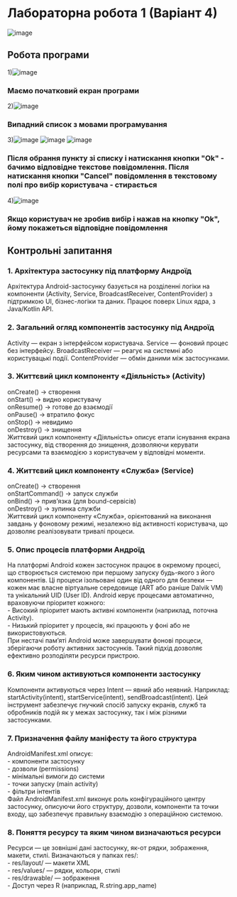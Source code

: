 # Лабораторна робота 1 (Варіант 4)

![image](https://github.com/user-attachments/assets/c97c9689-511f-4914-8dff-4a86d8555a10)

## Робота програми
1)![image](https://github.com/user-attachments/assets/93b74fae-4b05-4180-9b79-80fb0289841c)
<h3>Маємо початковий екран програми</h3>

2)![image](https://github.com/user-attachments/assets/5bb3a55e-a9ba-45b6-9e27-15cdaa1ae9a0)
<h3>Випадний список з мовами програмування</h3>

3)![image](https://github.com/user-attachments/assets/a21bbc1d-ba28-4812-8100-581bf9357ea0) ![image](https://github.com/user-attachments/assets/232c8edb-13b7-403d-b06c-702dcb0300aa) ![image](https://github.com/user-attachments/assets/5314d5df-80e5-408c-b8e0-0d0d959b8dc2)

<h3>Після обрання пункту зі списку і натискання кнопки "Ok" - бачимо відповідне текстове повідомлення. Після натискання кнопки "Cancel" повідомлення в текстовому полі про вибір користувача - стирається</h3>

4)![image](https://github.com/user-attachments/assets/718ae6c1-acff-4b53-9c4e-61c7b63d3c09)
<h3>Якщо користувач не зробив вибір і нажав на кнопку "Ok", йому покажеться відповідне повідомлення</h3>

## Контрольні запитання
<h3>1. Архітектура застосунку під платформу Андроїд</h3>
Архітектура Android-застосунку базується на розділенні логіки на компоненти (Activity, Service, BroadcastReceiver, ContentProvider) з підтримкою UI, бізнес-логіки та даних. Працює поверх Linux ядра, з Java/Kotlin API.

<h3>2. Загальний огляд компонентів застосунку під Андроїд</h3>
Activity — екран з інтерфейсом користувача. Service — фоновий процес без інтерфейсу. BroadcastReceiver — реагує на системні або користувацькі події. ContentProvider — обмін даними між застосунками.

<h3>3. Життєвий цикл компоненту «Діяльність» (Activity)
</h3>
onCreate() -> створення <br>
onStart() -> видно користувачу<br>
onResume() -> готове до взаємодії<br>
onPause() -> втратило фокус<br>
onStop() -> невидимо<br>
onDestroy() -> знищення<br>
Життєвий цикл компоненту «Діяльність» описує етапи існування екрана застосунку, від створення до знищення, дозволяючи керувати ресурсами та взаємодією з користувачем у відповідні моменти.

<h3>4. Життєвий цикл компоненту «Служба» (Service)</h3>
onCreate() -> створення<br>
onStartCommand() -> запуск служби<br>
onBind() -> прив’язка (для bound-сервісів)<br>
onDestroy() -> зупинка служби<br>
Життєвий цикл компоненту «Служба», орієнтований на виконання завдань у фоновому режимі, незалежно від активності користувача, що дозволяє реалізовувати тривалі процеси.

<h3>5. Опис процесів платформи Андроїд</h3>
На платформі Android кожен застосунок працює в окремому процесі, що створюється системою при першому запуску будь-якого з його компонентів. Ці процеси ізольовані один від одного для безпеки — кожен має власне віртуальне середовище (ART або раніше Dalvik VM) та унікальний UID (User ID).
Android керує процесами автоматично, враховуючи пріоритет кожного:<br>
- Високий пріоритет мають активні компоненти (наприклад, поточна Activity).<br>
- Низький пріоритет у процесів, які працюють у фоні або не використовуються.<br>
При нестачі памʼяті Android може завершувати фонові процеси, зберігаючи роботу активних застосунків. Такий підхід дозволяє ефективно розподіляти ресурси пристрою.

<h3>6. Яким чином активуються компоненти застосунку</h3>
Компоненти активуються через Intent — явний або неявний.
Наприклад: startActivity(intent), startService(intent), sendBroadcast(intent).
Цей інструмент забезпечує гнучкий спосіб запуску екранів, служб та обробників подій як у межах застосунку, так і між різними застосунками.<br>

<h3>7. Призначення файлу маніфесту та його структура</h3>
AndroidManifest.xml описує:<br>
- компоненти застосунку<br>
- дозволи (permissions)<br>
- мінімальні вимоги до системи<br>
- точки запуску (main activity)<br>
- фільтри інтентів<br>
Файл AndroidManifest.xml виконує роль конфігураційного центру застосунку, описуючи його структуру, дозволи, компоненти та точки входу, що забезпечує правильну взаємодію з операційною системою.

<h3>8. Поняття ресурсу та яким чином визначаються ресурси</h3>
Ресурси — це зовнішні дані застосунку, як-от рядки, зображення, макети, стилі.
Визначаються у папках res/:<br>
- res/layout/ — макети XML<br>
- res/values/ — рядки, кольори, стилі<br>
- res/drawable/ — зображення<br>
- Доступ через R (наприклад, R.string.app_name)<br>
